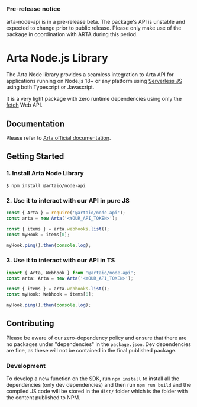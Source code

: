 ### Pre-release notice

arta-node-api is in a pre-release beta. The package's API is unstable and expected to change prior to public release. Please only make use of the package in coordination with ARTA during this period.

Arta Node.js Library
===

The Arta Node library provides a seamless integration to Arta API for applications running on Node.js 18+ or any platform using [Serverless JS](https://www.cloudflare.com/learning/serverless/serverless-javascript/) using both Typescript or Javascript.

It is a very light package with zero runtime dependencies using only the [fetch](https://developer.mozilla.org/en-US/docs/Web/API/Fetch_API) Web API.

## Documentation

Please refer to [Arta official documentation](https://api-reference.arta.io/).


## Getting Started

### 1. Install Arta Node Library

```
$ npm install @artaio/node-api
```

### 2. Use it to interact with our API in pure JS
```js
const { Arta } = require('@artaio/node-api');
const arta = new Arta('<YOUR_API_TOKEN>');

const { items } = arta.webhooks.list();
const myHook = items[0];

myHook.ping().then(console.log);
```

### 3. Use it to interact with our API in TS
```ts
import { Arta, Webhook } from '@artaio/node-api';
const arta: Arta = new Arta('<YOUR_API_TOKEN>');

const { items } = arta.webhooks.list();
const myHook: Webhook = items[0];

myHook.ping().then(console.log);
```

## Contributing

Please be aware of our zero-dependency policy and ensure that there are no packages under "dependencies" in the `package.json`. Dev dependencies are fine, as these will not be contained in the final published package.

### Development
To develop a new function on the SDK, run `npm install` to install all the dependencies (only dev dependencies) and then run `npm run build` and the compiled JS code will be stored in the `dist/` folder which is the folder with the content published to NPM.